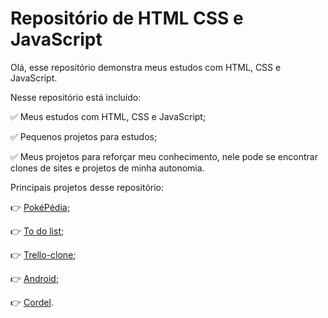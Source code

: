 # Repositório de HTML CSS e JavaScript

 Olá, esse repositório demonstra meus estudos com HTML, CSS e JavaScript.

 Nesse repositório está incluído:

 :white_check_mark: Meus estudos com HTML, CSS e JavaScript;

 :white_check_mark: Pequenos projetos para estudos;

 :white_check_mark: Meus projetos para reforçar meu conhecimento, nele pode se encontrar clones de sites e projetos de minha autonomia.

Principais projetos desse repositório:

:point_right: [PokéPédia;](https://joaopedromouramendes.github.io/html-css-javascript/projetos/pokepedia/)

:point_right: [To do list](https://joaopedromouramendes.github.io/html-css-javascript/projetos/to-do-list/);

:point_right: [Trello-clone](https://joaopedromouramendes.github.io/html-css-javascript/projetos/trello-clone/);

:point_right: [Android](https://joaopedromouramendes.github.io/html-css-javascript/projetos/android/android.html);

:point_right: [Cordel](https://joaopedromouramendes.github.io/html-css-javascript/projetos/cordel/cordel-milton-duarte.html).